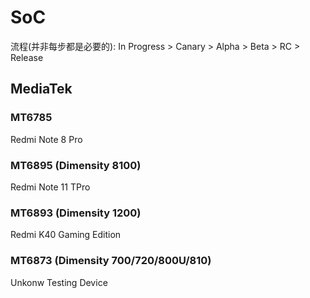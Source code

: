 # SoC
流程(并非每步都是必要的): In Progress > Canary > Alpha > Beta > RC > Release
## MediaTek
### MT6785 <Badge type="danger" text="V14 Canary" />
Redmi Note 8 Pro <Badge type="info" text="AOSP Android T" />
### MT6895 (Dimensity 8100) <Badge type="danger" text="In Progress" />
Redmi Note 11 TPro <Badge type="info" text="MIUI Android S & T" />
### MT6893 (Dimensity 1200) <Badge type="tip" text="V14 RC" />
Redmi K40 Gaming Edition <Badge type="info" text="MIUI Android T" />
### MT6873 (Dimensity 700/720/800U/810) <Badge type="tip" text="V14 RC" />
Unkonw Testing Device
